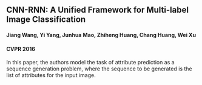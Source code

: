 ## CNN-RNN: A Unified Framework for Multi-label Image Classification

#### Jiang Wang, Yi Yang, Junhua Mao, Zhiheng Huang, Chang Huang, Wei Xu

#### CVPR 2016

In this paper, the authors model the task of attribute prediction as a sequence generation problem, where the sequence to be generated is the list of attributes for the input image.